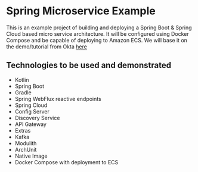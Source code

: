 # Spring Microservice Example

This is an example project of building and deploying a Spring Boot &amp; Spring Cloud based micro service architecture.
It will be configured using Docker Compose and be capable of deploying to Amazon ECS. We will base it on the demo/tutorial
from Okta [here](https://github.com/oktadev/java-microservices-examples/tree/main/spring-cloud-gateway)

## Technologies to be used and demonstrated

* Kotlin
* Spring Boot
* Gradle
* Spring WebFlux reactive endpoints
* Spring Cloud
* Config Server
* Discovery Service
* API Gateway
* Extras
* Kafka
* Modulith
* ArchUnit
* Native Image
* Docker Compose with deployment to ECS